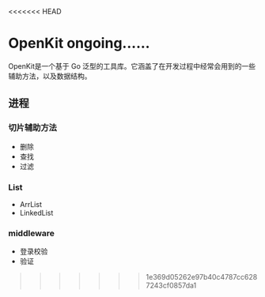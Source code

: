 <<<<<<< HEAD
# OpenKit ongoing......
OpenKit是一个基于 Go 泛型的工具库。它涵盖了在开发过程中经常会用到的一些辅助方法，以及数据结构。

## 进程
### 切片辅助方法
- 删除
- 查找
- 过滤

  
### List
- ArrList
- LinkedList

### middleware 
- 登录校验 
- 验证


>>>>>>> 1e369d05262e97b40c4787cc6287243cf0857da1
